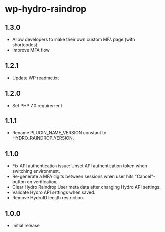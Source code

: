 # wp-hydro-raindrop

## 1.3.0

- Allow developers to make their own custom MFA page (with shortcodes).
- Improve MFA flow

## 1.2.1

- Update WP readme.txt

## 1.2.0

- Set PHP 7.0 requirement

## 1.1.1

- Rename PLUGIN_NAME_VERSION constant to HYDRO_RAINDROP_VERSION.

## 1.1.0

- Fix API authentication issue: Unset API authentication token when switching environment.
- Re-generate a MFA digits between sessions when user hits "Cancel"-button on verification.
- Clear Hydro Raindrop User meta data after changing Hydro API settings.
- Validate Hydro API settings when saved. 
- Remove HydroID length restriction.

## 1.0.0

- Initial release
